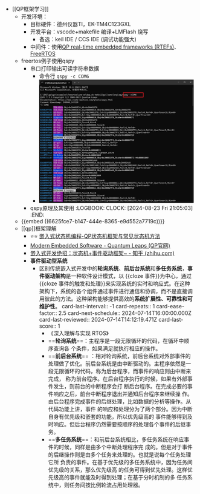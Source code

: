 - [[QP框架学习]]
	- 开发环境：
		- 目标硬件：德州仪器TI，EK-TM4C123GXL
		- 开发平台：vscode+makefile 编译+LMFlash 烧写
			- 备选：keil IDE / CCS IDE (调试功能强大)
		- 中间件：使用[QP real-time embedded frameworks (RTEFs)](https://www.state-machine.com/products/qp)、[FreeRTOS](https://www.freertos.org/zh-cn-cmn-s/)
	- freertos例子使用qspy
		- 串口打印输出可读字符串数据
			- 命令行 `qspy -c COM6`
			- ![image.png](../assets/image_1714977148425_0.png)
		- qspy原理及其使用
		  :LOGBOOK:
		  CLOCK: [2024-08-23 Fri 21:05:03]
		  :END:
	- {{embed ((6625fce7-b147-444e-8365-e9d552a7719c))}}
	- [[qp]]框架理解
		- ⭐⭐ [嵌入式状态机编程-QP状态机框架与常见状态机方法](https://blog.csdn.net/qq_36969440/article/details/110387716)
		- [Modern Embedded Software - Quantum Leaps (QP官网)](https://www.state-machine.com/)
		- [嵌入式开发绝招：状态机+事件驱动框架~ - 知乎 (zhihu.com)](https://zhuanlan.zhihu.com/p/642732486)
		- **事件驱动型系统**
			- 区别传统嵌入式开发中的**轮询系统**、**前后台系统**和**多任务系统**，**事件驱动架构**是一种软件设计模式，以 {{cloze 事件}}为中心，通过 {{cloze 事件的触发和处理}}来实现系统的实时和响应式。在这种架构下，系统的各个组件通过事件进行通信和协调，而不是直接调用彼此的方法。这种架构能够提供高效的**系统扩展性、可靠性和可维护性**。
			  card-last-interval:: -1
			  card-repeats:: 1
			  card-ease-factor:: 2.5
			  card-next-schedule:: 2024-07-14T16:00:00.000Z
			  card-last-reviewed:: 2024-07-14T14:12:19.471Z
			  card-last-score:: 1
				- 《深入理解与实现 RTOS》
				- ==**轮询系统**==：主程序是一段无限循环的代码，在循环中顺序查询各 个条件，如果满足就执行相应的操作。
				- ==**前后台系统**== ：相对轮询系统，前后台系统对外部事件的处理做了优化。前后台系统是由中断驱动的。主程序依然是一段无限循环的代码，称为后台程序，而事件的响应则由中断来完成， 称为前台程序。在后台程序执行的时候，如果有外部事件发生，则前台的中断程序会打 断后台程序。在完成必要的事件响应之后，前台中断程序退出并通知后台程序来继续操 作。由后台程序完成事件的后继处理，比如数据的分析等操作。从代码功能上讲，事件 的响应和处理分为了两个部分。因为中断自身有优先级和嵌套的功能，所以优先级高的 事件能够得到及时响应。但后台程序仍然需要按顺序的处理各个事件的后继事务。
				- ==**多任务系统**==：和前后台系统相比，多任务系统在响应事件的时候，同样是由多个中断处理程序完 成的。但是对于事件的后继操作则是由多个任务来处理的。也就是说每个任务处理它所 负责的事件。在基于优先级的多任务系统中，因为任务间优先级的关系，那么优先级高 的任务可得到优先处理。这样优先级高的事件就能及时得到处理；在基于分时机制的多 任务系统中，则任务间按比例轮流占用处理器。